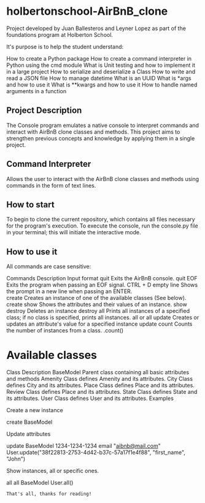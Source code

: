 # holbertonschool-AirBnB_clone

Project developed by Juan Ballesteros and Leyner Lopez as part of the foundations program at Holberton School.

It's purpose is to help the student understand:

How to create a Python package
How to create a command interpreter in Python using the cmd module
What is Unit testing and how to implement it in a large project
How to serialize and deserialize a Class
How to write and read a JSON file
How to manage datetime
What is an UUID
What is *args and how to use it What is **kwargs and how to use it
How to handle named arguments in a function

## Project Description

The Console program emulates a native console to interpret commands and interact with AirBnB clone classes and methods. This project aims to strengthen previous concepts and knowledge by applying them in a single project.

## Command Interpreter

Allows the user to interact with the AirBnB clone classes and methods using commands in the form of text lines.

## How to start

To begin to clone the current repository, which contains all files necessary for the program's execution. To execute the console, run the console.py file in your terminal; this will initiate the interactive mode.

## How to use it

All commands are case sensitive:

Commands	Description	Input format
quit	Exits the AirBnB console.	quit
EOF	Exits the program when passing an EOF signal.	CTRL + D
empty line	Shows the prompt in a new line when passing an ENTER.	
create	Creates an instance of one of the available classes (See below).	create <class name>
show	Shows the attributes and their values of an instance.	show <class name> <instance id>
destroy	Deletes an instance	destroy <class name> <instance id>
all	Prints all instances of a specified class; if no class is specified, prints all instances.	all or all <class name>
update	Creates or updates an attribute's value for a specified instance	update <class name> <instance id> <attribute name> <attribute value>
count	Counts the number of instances from a class.	<class name>.count()

# Available classes

Class	Description
BaseModel	Parent class containing all basic attributes and methods
Amenity	Class defines Amenity and its attributes.
City	Class defines City and its attributes.
Place	Class defines Place and its attributes.
Review	Class defines Place and its attributes.
State	Class defines State and its attributes.
User	Class defines User and its attributes.
Examples

Create a new instance

create BaseModel

Update attributes

update BaseModel 1234-1234-1234 email "aibnb@mail.com"
User.update("38f22813-2753-4d42-b37c-57a17f1e4f88", "first_name", "John")

Show instances, all or specific ones.

all
all BaseModel
User.all()

    That's all, thanks for reading!
